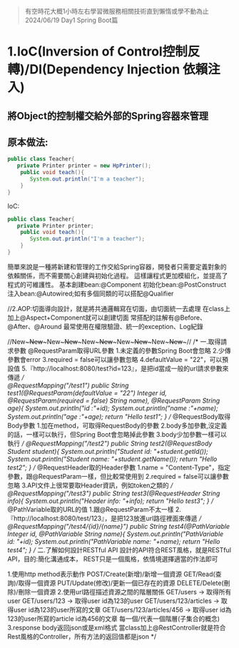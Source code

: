 > 有空時花大概1小時左右學習微服務相關技術直到懶惰或學不動為止 2024/06/19 Day1 Spring Boot篇



# 1.IoC(Inversion of Control控制反轉)/DI(Dependency Injection 依賴注入)
## 將Object的控制權交給外部的Spring容器來管理
## 原本做法:
```java
public class Teacher{
   private Printer printer = new HpPrinter();
	public void teach(){
	   System.out.println("I'm a teacher");   
	}
}
```
IoC:

```java
public class Teacher{
   private Printer printer;
	public void teach(){
	   System.out.println("I'm a teacher");   
	}
}
```	

簡單來說是一種將新建和管理的工作交給Spring容器，開發者只需要定義對象的依賴關係，而不需要關心創建與初始化過程。
這樣讓程式更加模組化，並提高了程式的可維護性。
基本創建bean:@Component
初始化bean:@PostConstruct
注入bean:@Autowired;如有多個同類的可以搭配@Qualifier

//2.AOP:切面導向設計，就是將共通邏輯寫在切面，由切面統一去處理
在class上加上@Aspect+Component就可以創建切面
常搭配的註解有@Before、@After、@Around
最常使用在權限驗證、統一的exception、Log紀錄

//New~~~New~~~New~~~New~~~New~~~New~~~New~~~New~~~New~~~New~~~//
/*
一.取得請求參數
@RequestParam取得URL參數
1.未定義的參數Spring Boot會忽略
2.少傳參數會error
3.required = false可以讓參數忽略
4.defaultValue = "22"，可以預設值
5.『http://localhost:8080/test?id=123』，是把id當成一般的url請求參數來傳遞
*/  
    @RequestMapping("/test1")
    public String test1(@RequestParam(defaultValue = "22") Integer id,
                        @RequestParam(required = false) String name),
						@RequestParam String age){
        System.out.println("id :"+id);
        System.out.println("name :"+name);
		System.out.println("age :"+age);
        return "Hello test1";
    }
/*
@RequestBody取得Body參數
1.加在method，可取得RequestBody的參數
2.body多加參數,沒定義的話，一樣可以執行，但Spring Boot會忽略掉此參數
3.body少加參數一樣可以執行
*/
    @RequestMapping("/test2")
    public String test2(@RequestBody Student student){
        System.out.println("Student id: "+student.getId());
        System.out.println("Student name: "+student.getName());
        return "Hello test2";
    }
/*
@RequestHeader取的Header參數
1.name = "Content-Type"，指定參數，跟@RequestParam一樣，但比較常使用到
2.required = false可以讓參數忽略
3.API文件上很常要取Header資訊，例如token之類的
*/
    @RequestMapping("/test3")
    public String test3(@RequestHeader String info){
        System.out.println("Header info: "+info);
        return "Hello test3";
    }
/*
@PathVariable取的URL的值
1.跟@RequestParam不太一樣
2.『http://localhost:8080/test/123』，是把123放進url路徑裡面來傳遞
*/
    @RequestMapping("/test4/{id}/{name}")
    public String test4(@PathVariable Integer id,
                        @PathVariable String name){
        System.out.println("PathVariable id: "+id);
        System.out.println("PathVariable name: "+name);
        return "Hello test4";
    }
/*
二.了解如何設計RESTful API
設計的API符合REST風格，就是RESTful API，目的:簡化溝通成本，
REST只是一個風格，依情境選擇適當的作法即可

1.使用http method表示動作
  POST/Create(新增)/新增一個資源
  GET/Read(查詢)/取得一個資源
  PUT/Update(修改)/更新一個已存在的資源
  DELETE/Delete(刪除)/刪除一個資源
2.使用url路徑描述資源之間的階層關係
GET/users -> 取得所有user
GET/users/123 -> 取得user id為123的user
GET/users/123/articles -> 取得user id為123的user所寫的文章
GET/users/123/articles/456 -> 取得user id為123的user所寫的article id為456的文章
每一個/代表一個階層(子集合的概念)
3.response body返回json或是xml格式
當class加上@RestController就是符合Rest風格的Controller，所有方法的返回值都是json
*/
